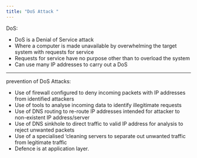 ```yaml
---
title: "DoS Attack "
--- 
```

DoS:
- DoS is a Denial of Service attack
- Where a computer is made unavailable by overwhelming the target system with requests for service
- Requests for service have no purpose other than to overload the system
- Can use many IP addresses to carry out a DoS

---

prevention of DoS Attacks:

- Use of firewall configured to deny incoming packets with IP addresses from identified attackers
- Use of tools to analyse incoming data to identify illegitimate requests
- Use of DNS routing to re-route IP addresses intended for attacker to non-existent IP address/server
- Use of DNS sinkhole to direct traffic to valid IP address for analysis to reject unwanted packets
- Use of a specialised ‘cleaning servers to separate out unwanted traffic from legitimate traffic
- Defence is at application layer. 